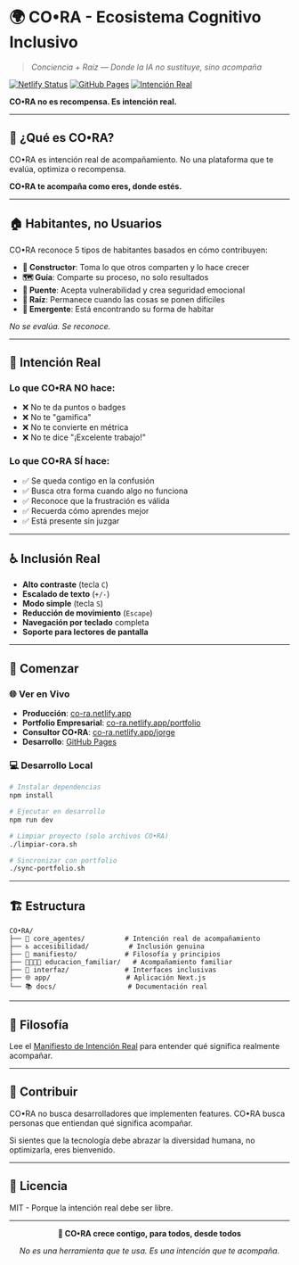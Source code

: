 # 🌍 CO•RA - Ecosistema Cognitivo Inclusivo

> *Conciencia + Raíz — Donde la IA no sustituye, sino acompaña*

[![Netlify Status](https://api.netlify.com/api/v1/badges/0b2b6af4-5e11-42d6-9d22-cad9a6fcab04/deploy-status)](https://app.netlify.com/projects/co-ra/deploys)
[![GitHub Pages](https://img.shields.io/badge/GitHub-Pages-green.svg)](https://ente56298.github.io/CO-RA_Ecosistema_Cognitivo_Inclusivo/)
[![Intención Real](https://img.shields.io/badge/intención-real-00FFA3.svg)](manifiesto/intencion-real.md)

**CO•RA no es recompensa. Es intención real.**

---

## 🎯 **¿Qué es CO•RA?**

CO•RA es intención real de acompañamiento. No una plataforma que te evalúa, optimiza o recompensa.

**CO•RA te acompaña como eres, donde estés.**

---

## 🏠 **Habitantes, no Usuarios**

CO•RA reconoce 5 tipos de habitantes basados en cómo contribuyen:

- **🔨 Constructor**: Toma lo que otros comparten y lo hace crecer
- **🗺️ Guía**: Comparte su proceso, no solo resultados  
- **🌉 Puente**: Acepta vulnerabilidad y crea seguridad emocional
- **🌳 Raíz**: Permanece cuando las cosas se ponen difíciles
- **🌱 Emergente**: Está encontrando su forma de habitar

*No se evalúa. Se reconoce.*

---

## 🤝 **Intención Real**

### Lo que CO•RA NO hace:
- ❌ No te da puntos o badges
- ❌ No te "gamifica" 
- ❌ No te convierte en métrica
- ❌ No te dice "¡Excelente trabajo!"

### Lo que CO•RA SÍ hace:
- ✅ Se queda contigo en la confusión
- ✅ Busca otra forma cuando algo no funciona
- ✅ Reconoce que la frustración es válida
- ✅ Recuerda cómo aprendes mejor
- ✅ Está presente sin juzgar

---

## ♿ **Inclusión Real**

- **Alto contraste** (tecla `C`)
- **Escalado de texto** (`+/-`)
- **Modo simple** (tecla `S`)
- **Reducción de movimiento** (`Escape`)
- **Navegación por teclado** completa
- **Soporte para lectores de pantalla**

---

## 🚀 **Comenzar**

### 🌐 **Ver en Vivo**
- **Producción**: [co-ra.netlify.app](https://co-ra.netlify.app)
- **Portfolio Empresarial**: [co-ra.netlify.app/portfolio](https://co-ra.netlify.app/portfolio)
- **Consultor CO•RA**: [co-ra.netlify.app/jorge](https://co-ra.netlify.app/jorge)
- **Desarrollo**: [GitHub Pages](https://ente56298.github.io/CO-RA_Ecosistema_Cognitivo_Inclusivo/)

### 💻 **Desarrollo Local**
```bash
# Instalar dependencias
npm install

# Ejecutar en desarrollo
npm run dev

# Limpiar proyecto (solo archivos CO•RA)
./limpiar-cora.sh

# Sincronizar con portfolio
./sync-portfolio.sh
```

---

## 🏗️ **Estructura**

```
CO•RA/
├── 🧠 core_agentes/          # Intención real de acompañamiento
├── ♿ accesibilidad/          # Inclusión genuina
├── 📖 manifiesto/            # Filosofía y principios
├── 👨👩👧👦 educacion_familiar/   # Acompañamiento familiar
├── 🎨 interfaz/              # Interfaces inclusivas
├── 🌐 app/                   # Aplicación Next.js
└── 📚 docs/                  # Documentación real
```

---

## 📖 **Filosofía**

Lee el [Manifiesto de Intención Real](manifiesto/intencion-real.md) para entender qué significa realmente acompañar.

---

## 🤝 **Contribuir**

CO•RA no busca desarrolladores que implementen features.
CO•RA busca personas que entiendan qué significa acompañar.

Si sientes que la tecnología debe abrazar la diversidad humana, no optimizarla, eres bienvenido.

---

## 📄 **Licencia**

MIT - Porque la intención real debe ser libre.

---

<div align="center">

**🌱 CO•RA crece contigo, para todos, desde todos**

*No es una herramienta que te usa. Es una intención que te acompaña.*

</div>